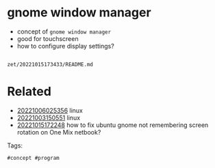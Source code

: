 # gnome window manager

- concept of `gnome window manager`
- good for touchscreen
- how to configure display settings?

```
```

` zet/20221015173433/README.md `

# Related

- [20221006025356](/zet/20221006025356/README.md) linux
- [20221003150551](/zet/20221003150551/README.md) linux
- [20221015172248](/zet/20221015172248/README.md) how to fix ubuntu gnome not remembering screen rotation on One Mix netbook?

Tags:

    #concept #program
